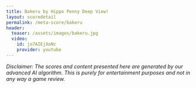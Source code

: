 ```yaml
---
title: Bakeru by Hippo Penny Deep View!
layout: scoredetail
permalink: /meta-score/bakeru
header:
  teaser: /assets/images/bakeru.jpg
  video:
    id: jo7AIEjXoNc
    provider: youtube
---
```

*Disclaimer: The scores and content presented here are generated by our advanced AI algorithm. This is purely for entertainment purposes and not in any way a game review.*
